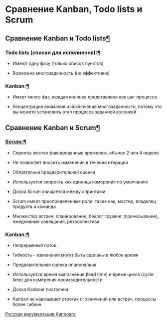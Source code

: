 Сравнение Kanban, Todo lists и Scrum
====================================


Сравнение Kanban и Todo lists[¶](#kanban-vs-todo-lists "Ссылка на этот заголовок")
----------------------------------------------------------------------------------


### Todo lists (списки для исполнения):[¶](#todo-lists "Ссылка на этот заголовок")

-   Имеют одну фазу (только список пунктов)

-   Возможна многозадачность (не эффективна)



### Kanban:[¶](#kanban "Ссылка на этот заголовок")



-   Имеет много фаз, каждая колонка представлена как шаг процесса

-   Концентрация внимания и исключение многозадачности, потому что вы можете установить этап процесса заданной колонкой



Сравнение Kanban и Scrum[¶](#kanban-vs-scrum "Ссылка на этот заголовок")
------------------------------------------------------------------------


### [Scrum:](https://ru.wikipedia.org/wiki/Scrum)[¶](#scrum "Ссылка на этот заголовок")


-   Спринты жестко фиксированные временем, обычно 2 или 4 недели

-   Не позволяет вносить изменения в течении итерации

-   Обязательна предварительная оценка

-   Используется скорость как единица измерения по умолчанию

-   Доска Scrum очищается между спринтами

-   Scrum имеет преопределенные роли, такие как, мастер, владелец продукта и команда

-   Множество встреч: планирование, беклог груминг (причесывание), ежедневные совещания, ретроспектива



### Kanban:[¶](#id1 "Ссылка на этот заголовок")

-   Непрерывный поток

-   Гибкость - изменения могут быть сделаны в любое время

-   Предварительная оценка опциональна

-   Используется время выполнения (lead time) и время цикла (cycle time) для измерения производительности

-   Доска Kanboar постоянна

-   Kanban не навязывает строгих ограничений или встреч, процессы более гибкие



 



 



[Русская документация Kanboard](http://Kanboard.ru/doc/)


